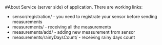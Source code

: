 #About
Service (server side) of application. There are working links:
+ sensor/registration/ - you need to registrate your sensor before sending measurements
+ measurements/ - receiving all the measurements
+ measurements/add/ - adding new measurement from sensor
+ measurements/rainyDaysCount/ - receiving rainy days count
